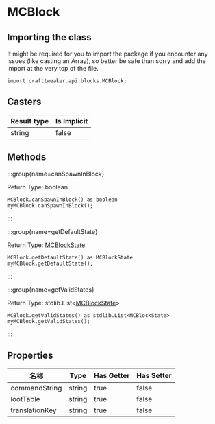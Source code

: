 # MCBlock

## Importing the class

It might be required for you to import the package if you encounter any issues (like casting an Array), so better be safe than sorry and add the import at the very top of the file.
```zenscript
import crafttweaker.api.blocks.MCBlock;
```


## Casters

| Result type | Is Implicit |
| ----------- | ----------- |
| string      | false       |

## Methods

:::group{name=canSpawnInBlock}

Return Type: boolean

```zenscript
MCBlock.canSpawnInBlock() as boolean
myMCBlock.canSpawnInBlock();
```

:::

:::group{name=getDefaultState}

Return Type: [MCBlockState](/vanilla/api/blocks/MCBlockState)

```zenscript
MCBlock.getDefaultState() as MCBlockState
myMCBlock.getDefaultState();
```

:::

:::group{name=getValidStates}

Return Type: stdlib.List&lt;[MCBlockState](/vanilla/api/blocks/MCBlockState)&gt;

```zenscript
MCBlock.getValidStates() as stdlib.List<MCBlockState>
myMCBlock.getValidStates();
```

:::


## Properties

| 名称             | Type   | Has Getter | Has Setter |
| -------------- | ------ | ---------- | ---------- |
| commandString  | string | true       | false      |
| lootTable      | string | true       | false      |
| translationKey | string | true       | false      |

